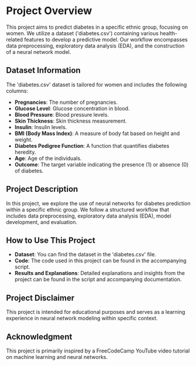# Project Overview

This project aims to predict diabetes in a specific ethnic group, focusing on women. We utilize a dataset ('diabetes.csv') containing various health-related features to develop a predictive model. Our workflow encompasses data preprocessing, exploratory data analysis (EDA), and the construction of a neural network model.


## Dataset Information

The 'diabetes.csv' dataset is tailored for women and includes the following columns:

- **Pregnancies**: The number of pregnancies.
- **Glucose Level**: Glucose concentration in blood.
- **Blood Pressure**: Blood pressure levels.
- **Skin Thickness**: Skin thickness measurement.
- **Insulin**: Insulin levels.
- **BMI (Body Mass Index)**: A measure of body fat based on height and weight.
- **Diabetes Pedigree Function**: A function that quantifies diabetes heredity.
- **Age**: Age of the individuals.
- **Outcome**: The target variable indicating the presence (1) or absence (0) of diabetes.

## Project Description

In this project, we explore the use of neural networks for diabetes prediction within a specific ethnic group. We follow a structured workflow that includes data preprocessing, exploratory data analysis (EDA), model development, and evaluation.

## How to Use This Project

- **Dataset**: You can find the dataset in the 'diabetes.csv' file.
- **Code**: The code used in this project can be found in the accompanying script.
- **Results and Explanations**: Detailed explanations and insights from the project can be found in the script and accompanying documentation.

## Project Disclaimer

This project is intended for educational purposes and serves as a learning experience in neural network modeling within specific context.

## Acknowledgment

This project is primarily inspired by a FreeCodeCamp YouTube video tutorial on machine learning and neural networks. 


